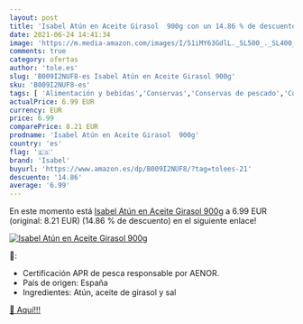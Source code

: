 ```yaml
---
layout: post
title: 'Isabel Atún en Aceite Girasol  900g con un 14.86 % de descuento'
date: 2021-06-24 14:41:34
image: 'https://m.media-amazon.com/images/I/51iMY63GdlL._SL500_._SL400_.jpg'
comments: true
category: ofertas
author: 'tole.es'
slug: 'B009I2NUF8-es Isabel Atún en Aceite Girasol 900g'
sku: 'B009I2NUF8-es'
tags: [ 'Alimentación y bebidas','Conservas','Conservas de pescado','Conservas de pescado y marisco','atún','isabel', ]
actualPrice: 6.99 EUR
currency: EUR
price: 6.99
comparePrice: 8.21 EUR
prodname: 'Isabel Atún en Aceite Girasol  900g'
country: 'es'
flag: '🇪🇸'
brand: 'Isabel'
buyurl: 'https://www.amazon.es/dp/B009I2NUF8/?tag=tolees-21'
descuento: '14.86'
average: '6.99'
---
```


En este momento está [Isabel Atún en Aceite Girasol  900g](https://www.amazon.es/dp/B009I2NUF8/?tag=tolees-21) a 6.99 EUR (original: 8.21 EUR) (14.86 %  de descuento) en el siguiente enlace!

[![Isabel Atún en Aceite Girasol  900g](https://m.media-amazon.com/images/I/51iMY63GdlL._SL500_._SL400_.jpg)](https://www.amazon.es/dp/B009I2NUF8/?tag=tolees-21)

🔎:

- Certificación APR de pesca responsable por AENOR.
- País de origen: España
- Ingredientes: Atún, aceite de girasol y sal

[🛒 Aquí!!!](https://www.amazon.es/dp/B009I2NUF8/?tag=tolees-21)
